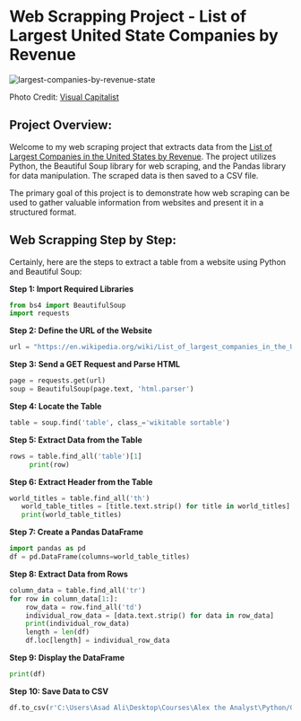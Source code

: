 # Web Scrapping Project - List of Largest United State Companies by Revenue

![largest-companies-by-revenue-state](https://github.com/Tayyaba-Abro/Web-Scrapping-Project-Python/assets/47588244/22f2ce7f-c157-46f1-84f0-492427469c94)

Photo Credit: [Visual Capitalist](https://www.visualcapitalist.com/largest-company-every-state-revenue/) 

## Project Overview:
Welcome to my web scraping project that extracts data from the [List of Largest Companies in the United States by Revenue](https://en.wikipedia.org/wiki/List_of_largest_companies_in_the_United_States_by_revenue). The project utilizes Python, the Beautiful Soup library for web scraping, and the Pandas library for data manipulation. The scraped data is then saved to a CSV file.

The primary goal of this project is to demonstrate how web scraping can be used to gather valuable information from websites and present it in a structured format.

## Web Scrapping Step by Step:

Certainly, here are the steps to extract a table from a website using Python and Beautiful Soup:

**Step 1: Import Required Libraries**
```python
from bs4 import BeautifulSoup
import requests
```

**Step 2: Define the URL of the Website**
```python
url = "https://en.wikipedia.org/wiki/List_of_largest_companies_in_the_United_States_by_revenue"
```

**Step 3: Send a GET Request and Parse HTML**
```python
page = requests.get(url)
soup = BeautifulSoup(page.text, 'html.parser')
```

**Step 4: Locate the Table**
```python
table = soup.find('table', class_='wikitable sortable')
```

**Step 5: Extract Data from the Table**
```python
rows = table.find_all('table')[1]
     print(row)
```

**Step 6: Extract Header from the Table**
```python
world_titles = table.find_all('th')
   world_table_titles = [title.text.strip() for title in world_titles]
   print(world_table_titles)
```

**Step 7: Create a Pandas DataFrame**
```python
import pandas as pd
df = pd.DataFrame(columns=world_table_titles)
```

**Step 8: Extract Data from Rows**
```python
column_data = table.find_all('tr')
for row in column_data[1:]:
    row_data = row.find_all('td')
    individual_row_data = [data.text.strip() for data in row_data]
    print(individual_row_data)
    length = len(df)
    df.loc[length] = individual_row_data
```

**Step 9: Display the DataFrame**
```python
print(df)
```

**Step 10: Save Data to CSV**
```python
df.to_csv(r'C:\Users\Asad Ali\Desktop\Courses\Alex the Analyst\Python/Companies.csv', 
```



